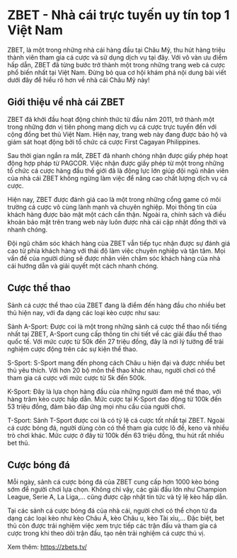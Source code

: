 # ZBET - Nhà cái trực tuyến uy tín top 1 Việt Nam
ZBET, là một trong những nhà cái hàng đầu tại Châu Mỹ, thu hút hàng triệu thành viên tham gia cá cược và sử dụng dịch vụ tại đây. Với vô vàn ưu điểm hấp dẫn, ZBET đã từng bước trở thành một trong những trang web cá cược phổ biến nhất tại Việt Nam. Đừng bỏ qua cơ hội khám phá nội dung bài viết dưới đây để hiểu rõ hơn về nhà cái Châu Mỹ này!
## Giới thiệu về nhà cái ZBET
ZBET đã khởi đầu hoạt động chính thức từ đầu năm 2011, trở thành một trong những đơn vị tiên phong mang dịch vụ cá cược trực tuyến đến với cộng đồng bet thủ Việt Nam. Hiện nay, trang web này đang được bảo hộ và giám sát hoạt động bởi tổ chức cá cược First Cagayan Philippines.

Sau thời gian ngắn ra mắt, ZBET đã nhanh chóng nhận được giấy phép hoạt động hợp pháp từ PAGCOR. Việc nhận được giấy phép từ một trong những tổ chức cá cược hàng đầu thế giới đã là động lực lớn giúp đội ngũ nhân viên của nhà cái ZBET không ngừng làm việc để nâng cao chất lượng dịch vụ cá cược.

Hiện nay, ZBET được đánh giá cao là một trong những cổng game có môi trường cá cược vô cùng lành mạnh và chuyên nghiệp. Mọi thông tin của khách hàng được bảo mật một cách cẩn thận. Ngoài ra, chính sách và điều khoản bảo mật trên trang web này luôn được nhà cái cập nhật đồng thời và nhanh chóng.

Đội ngũ chăm sóc khách hàng của ZBET vẫn tiếp tục nhận được sự đánh giá cao từ phía khách hàng với thái độ làm việc chuyên nghiệp và tận tâm. Mọi vấn đề của người dùng sẽ được nhân viên chăm sóc khách hàng của nhà cái hướng dẫn và giải quyết một cách nhanh chóng.


## Cược thể thao
Sảnh cá cược thể thao của ZBET đang là điểm đến hàng đầu cho nhiều bet thủ hiện nay, với đa dạng các loại kèo cược như sau:

Sảnh A-Sport: Được coi là một trong những sảnh cá cược thể thao nổi tiếng nhất tại ZBET, A-Sport cung cấp thông tin chi tiết về các giải đấu thể thao quốc tế. Với mức cược từ 50k đến 27 triệu đồng, đây là nơi lý tưởng để trải nghiệm cược động trên các sự kiện thể thao.

S-Sport: S-Sport mang đến phong cách Châu  u hiện đại và được nhiều bet thủ yêu thích. Với hơn 20 bộ môn thể thao khác nhau, người chơi có thể tham gia cá cược với mức cược từ 5k đến 500k.

K-Sport: Đây là lựa chọn hàng đầu của những người đam mê thể thao, với hàng trăm kèo cược hấp dẫn. Mức cược tại K-Sport dao động từ 100k đến 53 triệu đồng, đảm bảo đáp ứng mọi nhu cầu của người chơi.

T-Sport: Sảnh T-Sport được coi là có tỷ lệ cá cược tốt nhất tại ZBET. Ngoài cá cược bóng đá, người dùng còn có thể tham gia cược lô đề, keno và nhiều trò chơi khác. Mức cược ở đây từ 100k đến 63 triệu đồng, thu hút rất nhiều bet thủ.
## Cược bóng đá
Mỗi ngày, sảnh cá cược bóng đá của ZBET cung cấp hơn 1000 kèo bóng sớm để người chơi lựa chọn. Không chỉ vậy, các giải đấu lớn như Champion League, Serie A, La Liga,... cũng được cập nhật tin tức và tỷ lệ kèo hấp dẫn.

Tại các sảnh cá cược bóng đá của nhà cái, người chơi có thể chọn từ đa dạng các loại kèo như kèo Châu Á, kèo Châu  u, kèo Tài xỉu,... Đặc biệt, bet thủ còn được trải nghiệm việc xem trực tiếp các trận đấu và tham gia cá cược trong khi theo dõi trận đấu, tạo nên trải nghiệm cá cược thú vị.

Xem thêm: https://zbets.tv/ 
